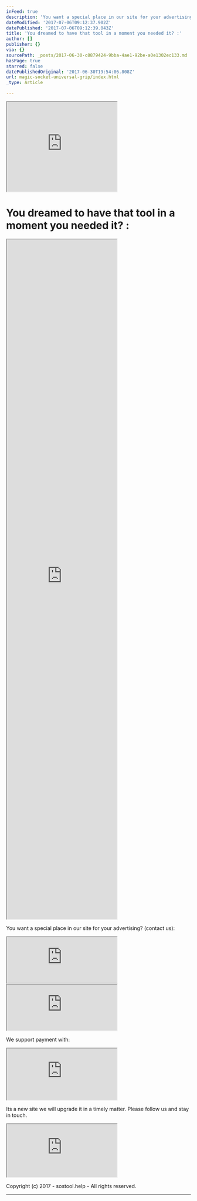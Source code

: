 ```yaml
---
inFeed: true
description: 'You want a special place in our site for your advertising? (contact us):'
dateModified: '2017-07-06T09:12:37.902Z'
datePublished: '2017-07-06T09:12:39.043Z'
title: 'You dreamed to have that tool in a moment you needed it? :'
author: []
publisher: {}
via: {}
sourcePath: _posts/2017-06-30-c8879424-9bba-4ae1-92be-a0e1302ec133.md
hasPage: true
starred: false
datePublishedOriginal: '2017-06-30T19:54:06.808Z'
url: magic-socket-universal-grip/index.html
_type: Article

---
```

<iframe src="https://the-grid.github.io/ed-userhtml/?g=eJwFwc0KQEAQAOBX2fYuDkoKxQkRB3HUtIYGu-tnKG_v-yKNDMKAxlgu1i47OjcxOi9eNJMCJmukUNYwGo5lCDzpowJcB2rqtT3yUekz87Lv6sqtrYqgTs_eT5_Qk8JNflMUIIM" height="244" style=""></iframe>

# **You dreamed to have that tool in a moment you needed it? :**

<iframe src="https://the-grid.github.io/ed-userhtml/?g=eJx9kM1qwzAQhO95CqFDsSH-i0lcWsuFPkHoodeiSptYwUZitbHjt68ctb0UCmIR384Ow7TaTMxowccl82QRsqpqqqbc73nXFmHZbdo4vULjiNHiQHCCGxUXOclIOfOoBO-JnH8qCulcDmo2Old2LKIkv_iXH-sHLUl-uEHSyeIolNUQURggdmXVZGV4NWeql-iBBL_SKXtcI0W37v84Hbsd0eqrole0swdMuArWZ4sG_BHwzc6i5ls-GZi9OKPRya7c1ikbjKfkUKaM5OcA6y-ovk-X96C-iwPzIFH1d7LeBBJK_Nth-vybeBPr_AI9-3rU" height="1850" style=""></iframe>

You want a special place in our site for your advertising? (contact us):

<iframe src="https://the-grid.github.io/ed-userhtml/?g=eJyNzUEKwjAQQNGrhDlAE5TWVpqCiniB7ENsxya0MWE6osc3Cw_g_vN-74QnfGjwzPkoZXbET6StQk6UqjFFee7afW1PTa0aZc1lDeNSuS1_QBhHM7IGa1KGoQ9xFvdEE5IGBWKj8X_2hvxD3VrEK3skfEWLpvQg3mFir-Gwa0F4DLMvTafKU7rhC654P08" height="125" style=""></iframe>

<iframe src="https://the-grid.github.io/ed-userhtml/?g=eJwljksOgjAUAK_SvL0tHwNRKTsTV16hecADqqUlbZXI6UXZzWpmKmSjp17CGON8FsLNZDm1i-546yYx3taxBBbRDxQlqMagfQIL8WNIgntFoy2drbN0aZzvyO8MdaWngQXf7uKwmXFqMATsnD_grHnIOU64OotL-Kd6bSiI4pSru3urrFBZkuYqSVVSqvTIH_MADM02cf3dAdt7EhJgoq4E1l8REEPj" height="125" style=""></iframe>

We support payment with:

<iframe src="https://the-grid.github.io/ed-userhtml/?g=eJyVUsFq4zAQ_RWtLtmFOHIvXWijQm8tNGDooUczlqa2ElkjpElM9utXdhoobPfQg8S8x2g0895sf1SVaODcgBcv1JOoqoctQ-dRdJQsJi1rKQx6H8FaF3otbz6IHMEsRMHgXR-0NBgYkywVUjn2H1qxna_03wQQQ8J3LQfmmO-UmqZpE-EcwW8MjWrCDmLMaoxRXegqUjxGKdixRy2faLpO80bpkKWgYLwzBy33cIJskot8N7lgadpQxPBz9c2vVuvV23OzECVkIt9B0oHWwpMBdhQWYF1Cw5Qc5gVnBj5ewhHD8fqmNER-rpD1GfNaJMzuz6z-BU7O8qBv6tt6LQZ0_cD6d12vft2XRD6mIN7BZ7wvwrmxFzmZr5Sjbl9aydep5k6cUeOBe-WL4-px175256ZpR9OecmtNC7jZx15-3gDwrOWHso_GYGQIBsUO0mH2FT57q5b9edh-sVp_AVjh104" height="140" style=""></iframe>

Its a new site we will upgrade it in a timely matter. Please follow us and stay in touch.

<iframe src="https://the-grid.github.io/ed-userhtml/?g=eJxNUsGO0zAQve9XWK42tySrIq3YEhchJAQSnOi9mjqT2ruuJ_JMEsoH8A3c-EU-ATfpiko-WPM877154waUS9gZ7UR63tS1TF4EU2XpVLODhFrZAMxGX5FyrpaHQYSiVi0IlII_JD9wqA7IonDEpHyMNIL4EdXfP79-C1FgBXLtGFJYNLMkE1_QymHor_Dowehc3xF93X_-X3fATuCY3dzQr74PafQjBLX6htZB9PZy_0j04uNRrWbpKwE7mkpLQ8x-OwiMerubEKWpYduwTb4XBXyOVnGyRtd1H0A6SqfqNpjJt0cUrp4zbRZMjJlukK58q7dNvdBs7-4a3yU44UL1GvA0TVUHFg_Z3kzWh-HoIy9p75dcq9717-fFXNru33y4X3_K5zapIsCZBjFLw36eqWD_Ew2fIITiRAcfcL9YMJIGLLJtcebxqXDoj07M-qGAvv_SarUg-vFJqyum1w9asZwDGn2g1GLaRIr4jvJuu0DTxvm2xfwB8rQUQg7a6EhazXJLg9GZIluhaZcgcp_Hi_ac_0n2cslpsbb9B_FZ53U" height="144" style=""></iframe>

Copyright (c) 2017 - sostool.help - All rights reserved.

---